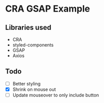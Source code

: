 # CRA GSAP Example

## Libraries used

- CRA
- styled-components
- GSAP
- Axios

## Todo

- [ ] Better styling
- [x] Shrink on mouse out
- [ ] Update mouseover to only include button
